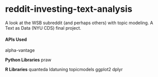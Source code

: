 # reddit-investing-text-analysis
 A look at the WSB subreddit (and perhaps others) with topic modeling. A Text as Data (NYU CDS) final project.

#### APIs Used

alpha-vantage

**Python Libraries**
praw

**R Libraries**
quanteda
ldatuning
topicmodels
ggplot2
dplyr
